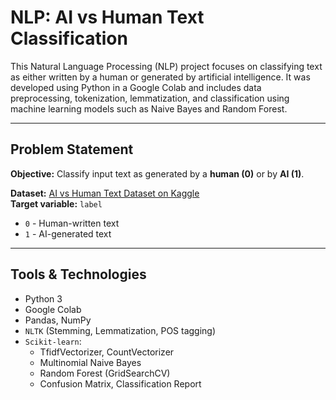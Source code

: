 # NLP: AI vs Human Text Classification

This Natural Language Processing (NLP) project focuses on classifying text as either written by a human or generated by artificial intelligence. 
It was developed using Python in a Google Colab and includes data preprocessing, tokenization, lemmatization, and classification 
using machine learning models such as Naive Bayes and Random Forest.

---

## Problem Statement

**Objective:** Classify input text as generated by a **human (0)** or by **AI (1)**.

**Dataset:** [AI vs Human Text Dataset on Kaggle](https://www.kaggle.com/datasets/shanegerami/ai-vs-human-text/data?select=AI_Human.csv)  
**Target variable:** `label`  
- `0` - Human-written text  
- `1` - AI-generated text

---

## Tools & Technologies

- Python 3
- Google Colab
- Pandas, NumPy
- `NLTK` (Stemming, Lemmatization, POS tagging)
- `Scikit-learn`:
  - TfidfVectorizer, CountVectorizer
  - Multinomial Naive Bayes
  - Random Forest (GridSearchCV)
  - Confusion Matrix, Classification Report